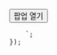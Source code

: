 <!DOCTYPE html>
<html lang="en">
<head>
    <meta charset="UTF-8">
    <meta name="viewport" content="width=device-width, initial-scale=1.0">
    <title>Ad Popup</title>
    <style>
        /* 팝업 스타일 */
        #adPopup {
            display: none;
            position: fixed;
            top: 50%;
            left: 50%;
            transform: translate(-50%, -50%);
            width: 300px;
            height: 200px;
            background-color: white;
            border: 1px solid #ccc;
            box-shadow: 0 2px 10px rgba(0, 0, 0, 0.1);
            z-index: 1000;
            text-align: center;
            padding: 20px;
        }
        #overlay {
            display: none;
            position: fixed;
            top: 0;
            left: 0;
            width: 100%;
            height: 100%;
            background: rgba(0, 0, 0, 0.5);
            z-index: 999;
        }
        #closeBtn {
            margin-top: 10px;
            cursor: pointer;
        }
    </style>
</head>
<body>

<button onclick="showPopup()">팝업 열기</button>

<div id="overlay" onclick="closePopup()"></div>

<div id="adPopup">
    <p>광고를 보려면 여기를 클릭하세요.</p>
    <button id="closeBtn" onclick="closePopup()">닫기</button>
</div>

<script>
    function showPopup() {
        document.getElementById('adPopup').style.display = 'block';
        document.getElementById('overlay').style.display = 'block';
    }

    function closePopup() {
        document.getElementById('adPopup').style.display = 'none';
        document.getElementById('overlay').style.display = 'none';
    }

    // 팝업 클릭 시 광고 표시
    document.getElementById('adPopup').addEventListener('click', function() {
        closePopup();
        // 광고 코드 삽입
        document.body.innerHTML += `
            <ins class="adsbygoogle"
                 style="display:block"
                 data-ad-client="ca-pub-9374368296307755"
                 data-ad-slot="9952845435"
                 data-ad-format="auto"
                 data-full-width-responsive="true"></ins>
            <script>
                 (adsbygoogle = window.adsbygoogle || []).push({});
            </script>
        `;
    });
</script>

<!-- 광고 스크립트 -->
<script async src="https://pagead2.googlesyndication.com/pagead/js/adsbygoogle.js?client=ca-pub-9374368296307755"
     crossorigin="anonymous"></script>

</body>
</html>
